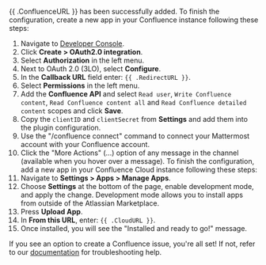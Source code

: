 {{ .ConfluenceURL }} has been successfully added. To finish the configuration, create a new app in your Confluence instance following these steps:

1. Navigate to [Developer Console](https://developer.atlassian.com/console/myapps/).
2. Click **Create > OAuth2.0 integration**.
3. Select **Authorization** in the left menu.
4. Next to OAuth 2.0 (3LO), select **Configure**.
5. In the **Callback URL** field enter:
``
    {{ .RedirectURL }}
``.
6. Select **Permissions** in the left menu.
7. Add the **Confluence API** and select `Read user`, `Write Confluence content`, `Read Confluence content all` and `Read Confluence detailed content` scopes and click **Save**.
8. Copy the `clientID` and `clientSecret` from **Settings**  and add them into the plugin configuration.
9. Use the "/confluence connect" command to connect your Mattermost account with your Confluence account.
10. Click the "More Actions" (...) option of any message in the channel (available when you hover over a message).
To finish the configuration, add a new app in your Confluence Cloud instance following these steps:
1. Navigate to **Settings > Apps > Manage Apps**.
2. Choose **Settings** at the bottom of the page, enable development mode, and apply the change. Development mode allows you to install apps from outside of the Atlassian Marketplace.
3. Press **Upload App**.
4. In **From this URL**, enter: `{{ .CloudURL }}`.
5. Once installed, you will see the "Installed and ready to go!" message.

If you see an option to create a Confluence issue, you're all set! If not, refer to our [documentation](https://mattermost.gitbook.io/plugin-confluence) for troubleshooting help.
